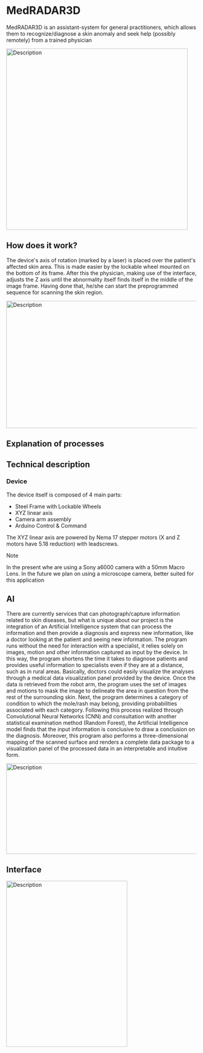 # MedRADAR3D

MedRADAR3D is an assistant-system for general practitioners, which allows them to recognize/diagnose a skin anomaly and seek help (possibly remotely) from a trained physician

<img src="https://github.com/user-attachments/assets/d8fe5d21-fe1c-42ce-9bfe-9b3c4fe13b02" alt="Description" width="480" height="480">

## How does it work?

The device's axis of rotation (marked by a laser) is placed over the patient's affected skin area. This is made easier by the lockable wheel mounted on the bottom of its frame. After this the physician, making use of the interface, adjusts the Z axis until the abnormality itself finds itself in the middle of the image frame. Having done that, he/she can start the preprogrammed sequence for scanning the skin region.

<img src="https://github.com/user-attachments/assets/fd701316-a162-4e13-a6c8-e971d75cf202" alt="Description" width="600" height="337">

## Explanation of processes



## Technical description

### Device
The device itself is composed of 4 main parts:
- Steel Frame with Lockable Wheels
- XYZ linear axis
- Camera arm assembly
- Arduino Control & Command

The XYZ linear axis are powered by Nema 17 stepper motors (X and Z motors have 5.18 reduction) with leadscrews. 
  
> [!NOTE]
> In the present whe are using a Sony a6000 camera with a 50mm Macro Lens. In the future we plan on using a microscope camera, better suited for this application

## AI
There are currently services that can photograph/capture information related to skin diseases, but what is unique about our project is the integration of an Artificial Intelligence system that can process the information and then provide a diagnosis and express new information, like a doctor looking at the patient and seeing new information.
The program runs without the need for interaction with a specialist, it relies solely on images, motion and other information captured as input by the device. In this way, the program shortens the time it takes to diagnose patients and provides useful information to specialists even if they are at a distance, such as in rural areas. Basically, doctors could easily visualize the analyses through a medical data visualization panel provided by the device. 
Once the data is retrieved from the robot arm, the program uses the set of images and motions to mask the image to delineate the area in question from the rest of the surrounding skin. Next, the program determines a category of condition to which the mole/rash may belong, providing probabilities associated with each category. Following this process realized through Convolutional Neural Networks (CNN) and consultation with another statistical examination method (Random Forest), the Artificial Intelligence model finds that the input information is conclusive to draw a conclusion on the diagnosis. Moreover, this program also performs a three-dimensional mapping of the scanned surface and renders a complete data package to a visualization panel of the processed data in an interpretable and intuitive form.

<img src="https://github.com/user-attachments/assets/1bc5fc0b-1915-44d3-8c1e-df72926cca76" alt="Description" width="520" height="240">

## Interface

<img src="https://github.com/user-attachments/assets/4384ad20-a933-4e65-9f67-23547249fecb" alt="Description" width="320" height="440">
